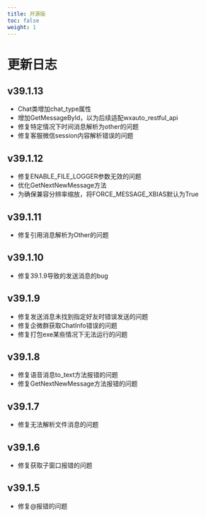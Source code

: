```yaml
---
title: 开源版
toc: false
weight: 1
---
```

# 更新日志

## v39.1.13

- Chat类增加chat_type属性
- 增加GetMessageById，以为后续适配wxauto_restful_api
- 修复特定情况下时间消息解析为other的问题
- 修复客服微信session内容解析错误的问题

## v39.1.12

- 修复ENABLE_FILE_LOGGER参数无效的问题
- 优化GetNextNewMessage方法
- 为确保兼容分辨率缩放，将FORCE_MESSAGE_XBIAS默认为True

## v39.1.11

- 修复引用消息解析为Other的问题

## v39.1.10

- 修复39.1.9导致的发送消息的bug

## v39.1.9

- 修复发送消息未找到指定好友时错误发送的问题
- 修复企微群获取ChatInfo错误的问题
- 修复打包exe某些情况下无法运行的问题

## v39.1.8

- 修复语音消息to_text方法报错的问题
- 修复GetNextNewMessage方法报错的问题

## v39.1.7

- 修复无法解析文件消息的问题

## v39.1.6

- 修复获取子窗口报错的问题

## v39.1.5

- 修复@报错的问题